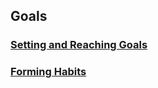 ## Goals

### [Setting and Reaching Goals](https://github.com/scott-rogers2008/VaincreLeMonde/blob/main/goals/SettingAndReachingGoals.md)

### [Forming Habits](https://github.com/scott-rogers2008/VaincreLeMonde/blob/main/goals/FormingHabits.md)
